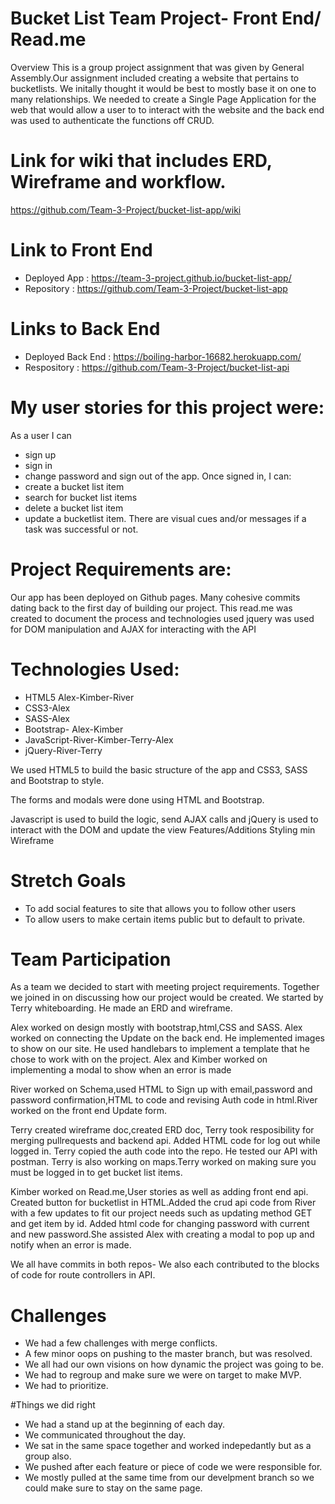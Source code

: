 # Bucket List Team Project- Front End/ Read.me
Overview
This is a group project assignment that was given by General Assembly.Our assignment included creating a website that pertains to bucketlists. We initally thought it would be best to mostly base it on one to many relationships. We needed to create a Single Page Application for the web that would allow a user to to interact with the website and the back end was used to authenticate the functions off CRUD.

# Link for wiki that includes ERD, Wireframe and workflow.
https://github.com/Team-3-Project/bucket-list-app/wiki

# Link to Front End
* Deployed App : https://team-3-project.github.io/bucket-list-app/
* Repository : https://github.com/Team-3-Project/bucket-list-app
# Links to Back End
* Deployed Back End : https://boiling-harbor-16682.herokuapp.com/
*  Respository : https://github.com/Team-3-Project/bucket-list-api

# My user stories for this project were:

As a user I can 
* sign up 
* sign in
* change password and sign out of the app.
Once signed in, I can: 
* create a bucket list item 
* search for bucket list items  
* delete a bucket list item 
* update a bucketlist item.
There are visual cues and/or messages if a task was successful or not.

# Project Requirements are:
Our app has been deployed on Github pages.
Many cohesive commits dating back to the first day of building our project.
This read.me was created to document the process and technologies used
jquery was used for DOM manipulation and AJAX for interacting with the API

# Technologies Used:
* HTML5 Alex-Kimber-River
* CSS3-Alex
* SASS-Alex
* Bootstrap- Alex-Kimber
* JavaScript-River-Kimber-Terry-Alex
* jQuery-River-Terry

We used HTML5 to build the basic structure of the app and CSS3, SASS and Bootstrap to style.

The forms and modals were done using HTML and Bootstrap.

Javascript is used to build the logic, send AJAX calls and jQuery is used to interact with the DOM and update the view
Features/Additions
Styling min
Wireframe

# Stretch Goals
* To add social features to site that allows you to follow other users
* To allow users to make certain items public but to default to private.

# Team Participation
As a team we decided to start with meeting project requirements.
Together we joined in on discussing how our project would be created. We started by Terry whiteboarding. He made an ERD and wireframe.

Alex worked on design mostly with bootstrap,html,CSS and SASS. Alex worked on connecting the Update on the back end. He implemented images to show on our site. He used handlebars to implement a template that he chose to work with on the project. Alex and Kimber worked on implementing a modal to show when an error is made

River worked on Schema,used HTML to Sign up with email,password and password confirmation,HTML to code and revising Auth code in html.River worked on the front end Update form.

Terry created wireframe doc,created ERD doc, Terry took resposibility for merging pullrequests and backend api. Added HTML code for log out while logged in. Terry copied the auth code into the repo. He tested our API with postman. Terry is also working on maps.Terry worked on making sure you must be logged in to get bucket list items.

Kimber worked on Read.me,User stories as well as adding front end api. Created button for bucketlist in HTML.Added the crud api code from River with a few updates to fit our project needs such as updating method GET and get item by id. Added html code for changing password with current and new password.She assisted Alex with creating a modal to pop up and notify when an error is made.

We all have commits in both repos- We also each contributed to the blocks of code for route controllers in API.

# Challenges

* We had a few challenges with merge conflicts.
* A few minor oops on pushing to the master branch, but was resolved.
* We all had our own visions on how dynamic the project was going to be.
* We had to regroup and make sure we were on target to make MVP.
* We had to prioritize.

#Things we did right

* We had a stand up at the beginning of each day.
* We communicated throughout the day.
* We sat in the same space together and worked indepedantly but as a group also.
* We pushed after each feature or piece of code we were responsible for.
* We mostly pulled at the same time from our develpment branch so we could make sure to stay on the same page.
